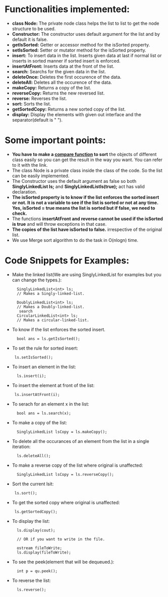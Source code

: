 # Functionalities implemented:
* <b>class Node:</b> The private node class helps the list to list to get the node structure to be used.   
* <b>Constructor:</b> The constructor uses default argument for the list and by default it is false. 
* <b>getIsSorted:</b> Getter or accessor method for the isSorted property. 
* <b>setIsSorted:</b> Setter or mutator method for the isSorted property. 
* <b>insert:</b> To insert data in the list. Inserts given data at last if normal list or inserts in sorted manner if sorted insert is enforced.
* <b>insertAtFront:</b> Inserts data at the front of the list. 
* <b>search:</b> Searchs for the given data in the list. 
* <b>deleteOnce:</b> Deletes the first occurence of the data. 
* <b>deleteAll:</b> Deletes all the occurence of the data.
* <b>makeCopy:</b> Returns a copy of the list.
* <b>reverseCopy:</b> Returns the new reversed list. 
* <b>reverse:</b> Reverses the list.
* <b>sort:</b> Sorts the list. 
* <b>getSortedCopy:</b> Returns a new sorted copy of the list. 
* <b>display:</b> Display the elements with given out interface and the separator(default is " "). 

# Some important points:
* <b> You have to make a [compare function](https://github.com/HetDaftary/Data-Structures-and-Algorithms/tree/main/Algorithms/Sorting-Algorithms) to sort</b> the objects of different class easily so you can get the result in the way you want. You can refer to it with the link. 
* The class Node is a private class inside the class of the code. So the list can be easily implemented. 
* The Constructor uses the default argument as false so both <b>SinglyLinkedList<int> ls;</b> and <b>SinglyLinkedList<int>ls(true);</b> act has valid declaration. 
* <b>The isSorted property is to know if the list enforces the sorted insert or not. It is not a variable to see if the list is sorted or not at any time. Yes, isSorted = true means the list is sorted but if false, we need to check. </b>
* The functions <b>insertAtFront and reverse cannot be used if the isSorted is true</b> and will throw exceptions in that case.
* <b>The copies of the list have isSorted to false.</b> irrespective of the original list. 
* We use Merge sort algorithm to do the task in O(nlogn) time.  

# Code Snippets for Examples:
* Make the linked list(We are using SinglyLinkedList for examples but you can change the types.):
  
        SinglyLinkedList<int> ls;
        // Makes a Singly-linked-list.
        
        DoublyLinkedList<int> ls;
        // Makes a Doubly-linked-list.
         search
        CircularLinkedList<int> ls;
        // Makes a circular-linked-list.
        
* To know if the list enforces the sorted insert.
        
        bool ans = ls.getIsSorted();
        
* To set the rule for sorted insert:
       
       ls.setIsSorted();
 
* To insert an element in the list:
    
        ls.insert(i);
        
 * To insert the element at front of the list:
 
        ls.insertAtFront(i);

* To serach for an element x in the list:
  
        bool ans = ls.search(x);
        
* To make a copy of the list:
        
        SinglyLinkedList lsCopy = ls.makeCopy();
        
* To delete all the occurances of an element from the list in a single iteration:
        
        ls.deleteAll();
 
* To make a reverse copy of the list where original is unaffected:
    
        SinglyLinkedList lsCopy = ls.reverseCopy();
        
 * Sort the current lsit:
 
        ls.sort();
        
 * To get the sorted copy where original is unaffected:
  
        ls.getSortedCopy();
        
* To display the list:
        
        ls.display(cout);
        
        // OR if you want to write in the file.
        
        ostream fileToWrite;
        ls.display(fileToWrite);
        
* To see the peek(element that will be dequeued.):
        
        int p = qu.peek();
 
* To reverse the list:
    
        ls.reverse();
